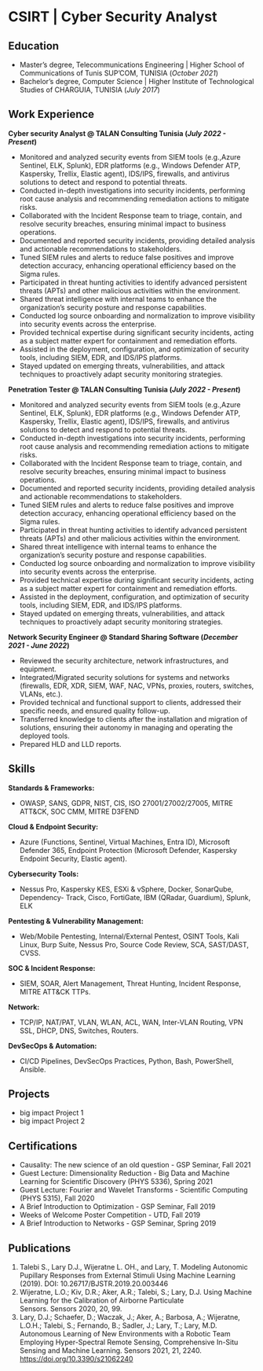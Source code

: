 # CSIRT | Cyber Security Analyst

## Education
- Master’s degree, Telecommunications Engineering | Higher School of Communications of Tunis SUP’COM, TUNISIA (_October 2021_)								       		
- Bachelor’s degree, Computer Science	| Higher Institute of Technological Studies of CHARGUIA, TUNISIA (_July 2017_)	 			        		

## Work Experience
**Cyber security Analyst @ TALAN Consulting Tunisia (_July 2022 - Present_)**
- Monitored and analyzed security events from SIEM tools (e.g.,Azure Sentinel, ELK, Splunk), EDR platforms (e.g., Windows Defender ATP, Kaspersky, Trellix, Elastic agent), IDS/IPS, firewalls, and antivirus solutions to detect and respond to potential threats.
- Conducted in-depth investigations into security incidents, performing root cause analysis and recommending remediation actions to mitigate risks.
- Collaborated with the Incident Response team to triage, contain, and resolve security breaches, ensuring minimal impact to business operations.
- Documented and reported security incidents, providing detailed analysis and actionable recommendations to stakeholders.
- Tuned SIEM rules and alerts to reduce false positives and improve detection accuracy, enhancing operational efficiency based on the Sigma rules.
- Participated in threat hunting activities to identify advanced persistent threats (APTs) and other malicious activities within the environment.
- Shared threat intelligence with internal teams to enhance the organization’s security posture and response capabilities.
- Conducted log source onboarding and normalization to improve visibility into security events across the enterprise.
- Provided technical expertise during significant security incidents, acting as a subject matter expert for containment and remediation efforts.
- Assisted in the deployment, configuration, and optimization of security tools, including SIEM, EDR, and IDS/IPS platforms.
- Stayed updated on emerging threats, vulnerabilities, and attack techniques to proactively adapt security monitoring strategies.

**Penetration Tester @ TALAN Consulting Tunisia (_July 2022 - Present_)**
- Monitored and analyzed security events from SIEM tools (e.g.,Azure Sentinel, ELK, Splunk), EDR platforms (e.g., Windows Defender ATP, Kaspersky, Trellix, Elastic agent), IDS/IPS, firewalls, and antivirus solutions to detect and respond to potential threats.
- Conducted in-depth investigations into security incidents, performing root cause analysis and recommending remediation actions to mitigate risks.
- Collaborated with the Incident Response team to triage, contain, and resolve security breaches, ensuring minimal impact to business operations.
- Documented and reported security incidents, providing detailed analysis and actionable recommendations to stakeholders.
- Tuned SIEM rules and alerts to reduce false positives and improve detection accuracy, enhancing operational efficiency based on the Sigma rules.
- Participated in threat hunting activities to identify advanced persistent threats (APTs) and other malicious activities within the environment.
- Shared threat intelligence with internal teams to enhance the organization’s security posture and response capabilities.
- Conducted log source onboarding and normalization to improve visibility into security events across the enterprise.
- Provided technical expertise during significant security incidents, acting as a subject matter expert for containment and remediation efforts.
- Assisted in the deployment, configuration, and optimization of security tools, including SIEM, EDR, and IDS/IPS platforms.
- Stayed updated on emerging threats, vulnerabilities, and attack techniques to proactively adapt security monitoring strategies.

**Network Security Engineer @ Standard Sharing Software (_December 2021 - June 2022_)**
- Reviewed the security architecture, network infrastructures, and equipment.
- Integrated/Migrated security solutions for systems and networks (firewalls, EDR, XDR, SIEM, WAF, NAC, VPNs, proxies, routers, switches, VLANs, etc.).
- Provided technical and functional support to clients, addressed their specific needs, and ensured quality follow-up.
- Transferred knowledge to clients after the installation and migration of solutions, ensuring their autonomy in managing and operating the deployed tools.
- Prepared HLD and LLD reports.

## Skills

**Standards & Frameworks:**
- OWASP, SANS, GDPR, NIST, CIS, ISO 27001/27002/27005, MITRE ATT&CK, SOC CMM, MITRE D3FEND
  
**Cloud & Endpoint Security:**
- Azure (Functions, Sentinel, Virtual Machines, Entra ID), Microsoft Defender 365, Endpoint Protection (Microsoft Defender, Kaspersky Endpoint Security, Elastic agent).

**Cybersecurity Tools:**
- Nessus Pro, Kaspersky KES, ESXi & vSphere, Docker, SonarQube, Dependency- Track, Cisco, FortiGate, IBM (QRadar, Guardium), Splunk, ELK

**Pentesting & Vulnerability Management:**
- Web/Mobile Pentesting, Internal/External Pentest, OSINT Tools, Kali Linux, Burp Suite, Nessus Pro, Source Code Review, SCA, SAST/DAST, CVSS.

**SOC & Incident Response:**
- SIEM, SOAR, Alert Management, Threat Hunting, Incident Response, MITRE ATT&CK TTPs.

**Network:**
- TCP/IP, NAT/PAT, VLAN, WLAN, ACL, WAN, Inter-VLAN Routing, VPN SSL, DHCP, DNS, Switches, Routers.

**DevSecOps & Automation:**
- CI/CD Pipelines, DevSecOps Practices, Python, Bash, PowerShell, Ansible.

## Projects
- big impact Project 1
- big impact Project 2

## Certifications
- Causality: The new science of an old question - GSP Seminar, Fall 2021
- Guest Lecture: Dimensionality Reduction - Big Data and Machine Learning for Scientific Discovery (PHYS 5336), Spring 2021
- Guest Lecture: Fourier and Wavelet Transforms - Scientific Computing (PHYS 5315), Fall 2020
- A Brief Introduction to Optimization - GSP Seminar, Fall 2019
- Weeks of Welcome Poster Competition - UTD, Fall 2019
- A Brief Introduction to Networks - GSP Seminar, Spring 2019

## Publications
1. Talebi S., Lary D.J., Wijeratne L. OH., and Lary, T. Modeling Autonomic Pupillary Responses from External Stimuli Using Machine Learning (2019). DOI: 10.26717/BJSTR.2019.20.003446
2. Wijeratne, L.O.; Kiv, D.R.; Aker, A.R.; Talebi, S.; Lary, D.J. Using Machine Learning for the Calibration of Airborne Particulate Sensors. Sensors 2020, 20, 99.
3. Lary, D.J.; Schaefer, D.; Waczak, J.; Aker, A.; Barbosa, A.; Wijeratne, L.O.H.; Talebi, S.; Fernando, B.; Sadler, J.; Lary, T.; Lary, M.D. Autonomous Learning of New Environments with a Robotic Team Employing Hyper-Spectral Remote Sensing, Comprehensive In-Situ Sensing and Machine Learning. Sensors 2021, 21, 2240. https://doi.org/10.3390/s21062240
